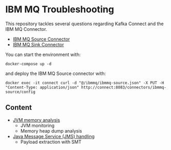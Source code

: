 # IBM MQ Troubleshooting

This repository tackles several questions regarding Kafka Connect and
the IBM MQ Connector.

* [IBM MQ Source Connector](https://docs.confluent.io/kafka-connectors/ibmmq-source/current/overview.html)
* [IBM MQ Sink Connector](https://docs.confluent.io/kafka-connectors/ibmmq-sink/current/overview.html)

You can start the environment with:

```shell
docker-compose up -d
```

and deploy the IBM MQ Source connector with:

```shell
docker exec -it connect curl -d "@/ibmmq/ibmmq-source.json" -X PUT -H "Content-Type: application/json" http://connect:8083/connectors/ibmmq-source/config
```

## Content
* [JVM memory analysis](Memory/README.md)
  * JVM monitoring
  * Memory heap dump analysis
* [Java Message Service (JMS) handling](JMS/README.md)
  * Payload extraction with SMT
